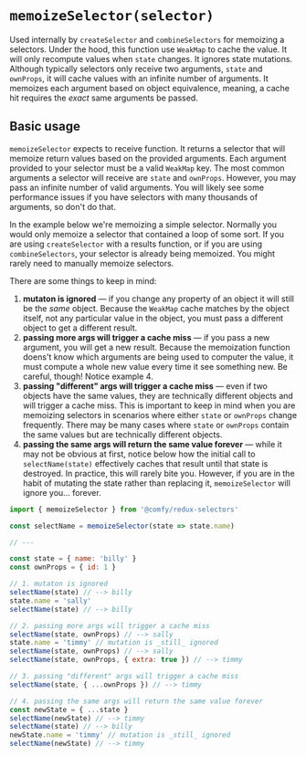 # `memoizeSelector(selector)`

Used internally by `createSelector` and `combineSelectors` for memoizing a selectors. Under the hood, this function use `WeakMap` to cache the value. It will only recompute values when `state` changes. It ignores state mutations. Although typically selectors only receive two arguments, `state` and `ownProps`, it will cache values with an infinite number of arguments. It memoizes each argument based on object equivalence, meaning, a cache hit requires the _exact_ same arguments be passed.

## Basic usage

`memoizeSelector` expects to receive function. It returns a selector that will memoize return values based on the provided arguments. Each argument provided to your selector must be a valid `WeakMap` key. The most common arguments a selector will receive are `state` and `ownProps`. However, you may pass an infinite number of valid arguments. You will likely see some performance issues if you have selectors with many thousands of arguments, so don't do that.

In the example below we're memoizing a simple selector. Normally you would only memoize a selector that contained a loop of some sort. If you are using `createSelector` with a results function, or if you are using `combineSelectors`, your selector is already being memoized. You might rarely need to manually memoize selectors.

There are some things to keep in mind:

1. **mutaton is ignored** &mdash; if you change any property of an object it will still be the _same_ object. Because the `WeakMap` cache matches by the object itself, not any particular value in the object, you must pass a different object to get a different result.
2. **passing more args will trigger a cache miss** &mdash; if you pass a new argument, you will get a new result. Because the memoization function doens't know which arguments are being used to computer the value, it must compute a whole new value every time it see something new. Be careful, though! Notice example 4.
3. **passing "different" args will trigger a cache miss** &mdash; even if two objects have the same values, they are technically different objects and will trigger a cache miss. This is important to keep in mind when you are memoizing selectors in scenarios where either `state` or `ownProps` change frequently. There may be many cases where `state` or `ownProps` contain the same values but are technically different objects.
4. **passing the same args will return the same value forever** &mdash; while it may not be obvious at first, notice below how the initial call to `selectName(state)` effectively caches that result until that state is destroyed. In practice, this will rarely bite you. However, if you are in the habit of mutating the state rather than replacing it, `memoizeSelector` will ignore you... forever.

```js
import { memoizeSelector } from '@comfy/redux-selectors'

const selectName = memoizeSelector(state => state.name)

// ---

const state = { name: 'billy' }
const ownProps = { id: 1 }

// 1. mutaton is ignored
selectName(state) // --> billy
state.name = 'sally'
selectName(state) // --> billy

// 2. passing more args will trigger a cache miss
selectName(state, ownProps) // --> sally
state.name = 'timmy' // mutation is _still_ ignored
selectName(state, ownProps) // --> sally
selectName(state, ownProps, { extra: true }) // --> timmy

// 3. passing "different" args will trigger a cache miss
selectName(state, { ...ownProps }) // --> timmy

// 4. passing the same args will return the same value forever
const newState = { ...state }
selectName(newState) // --> timmy
selectName(state) // --> billy
newState.name = 'timmy' // mutation is _still_ ignored
selectName(newState) // --> timmy
```
